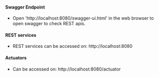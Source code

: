 #### Swagger Endpoint

* Open 'http://localhost:8080/swagger-ui.html' in the web browser to open swagger to check REST apis.

#### REST services

* REST services can be accessed on: http://localhost:8080

#### Actuators

* Can be accessed on: http://localhost:8080/actuator
